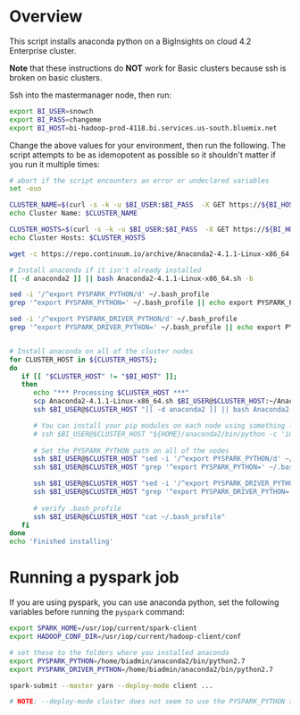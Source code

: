 # Overview

This script installs anaconda python on a BigInsights on cloud 4.2 Enterprise cluster.

**Note** that these instructions do **NOT** work for Basic clusters because ssh is broken on basic clusters.

Ssh into the mastermanager node, then run:

```bash
export BI_USER=snowch
export BI_PASS=changeme
export BI_HOST=bi-hadoop-prod-4118.bi.services.us-south.bluemix.net
```
Change the above values for your environment, then run the following.  The script attempts to be as idemopotent as possible so it shouldn't matter if you run it multiple times:

```bash
# abort if the script encounters an error or undeclared variables
set -euo

CLUSTER_NAME=$(curl -s -k -u $BI_USER:$BI_PASS  -X GET https://${BI_HOST}:9443/api/v1/clusters | python -c 'import sys, json; print(json.load(sys.stdin)["items"][0]["Clusters"]["cluster_name"]);')
echo Cluster Name: $CLUSTER_NAME

CLUSTER_HOSTS=$(curl -s -k -u $BI_USER:$BI_PASS  -X GET https://${BI_HOST}:9443/api/v1/clusters/${CLUSTER_NAME}/hosts | python -c 'import sys, json; items = json.load(sys.stdin)["items"]; hosts = [ item["Hosts"]["host_name"] for item in items ]; print(" ".join(hosts));')
echo Cluster Hosts: $CLUSTER_HOSTS

wget -c https://repo.continuum.io/archive/Anaconda2-4.1.1-Linux-x86_64.sh

# Install anaconda if it isn't already installed
[[ -d anaconda2 ]] || bash Anaconda2-4.1.1-Linux-x86_64.sh -b

sed -i '/^export PYSPARK_PYTHON/d' ~/.bash_profile
grep '^export PYSPARK_PYTHON=' ~/.bash_profile || echo export PYSPARK_PYTHON=${HOME}/anaconda2/bin/python2.7 >> ~/.bash_profile

sed -i '/^export PYSPARK_DRIVER_PYTHON/d' ~/.bash_profile
grep '^export PYSPARK_DRIVER_PYTHON=' ~/.bash_profile || echo export PYSPARK_DRIVER_PYTHON=${HOME}/anaconda2/bin/python2.7 >> ~/.bash_profile


# Install anaconda on all of the cluster nodes
for CLUSTER_HOST in ${CLUSTER_HOSTS}; 
do 
   if [[ "$CLUSTER_HOST" != "$BI_HOST" ]];
   then
      echo "*** Processing $CLUSTER_HOST ***"
      scp Anaconda2-4.1.1-Linux-x86_64.sh $BI_USER@$CLUSTER_HOST:~/Anaconda2-4.1.1-Linux-x86_64.sh
      ssh $BI_USER@$CLUSTER_HOST "[[ -d anaconda2 ]] || bash Anaconda2-4.1.1-Linux-x86_64.sh -b"

      # You can install your pip modules on each node using something like this:
      # ssh $BI_USER@$CLUSTER_HOST "${HOME}/anaconda2/bin/python -c 'import yourlibrary' || ${HOME}/anaconda2/pip install yourlibrary"
      
      # Set the PYSPARK_PYTHON path on all of the nodes
      ssh $BI_USER@$CLUSTER_HOST "sed -i '/^export PYSPARK_PYTHON/d' ~/.bash_profile"
      ssh $BI_USER@$CLUSTER_HOST "grep '^export PYSPARK_PYTHON=' ~/.bash_profile || echo export PYSPARK_PYTHON=${HOME}/anaconda2/bin/python2.7 >> ~/.bash_profile"

      ssh $BI_USER@$CLUSTER_HOST "sed -i '/^export PYSPARK_DRIVER_PYTHON/d' ~/.bash_profile"
      ssh $BI_USER@$CLUSTER_HOST "grep '^export PYSPARK_DRIVER_PYTHON=' ~/.bash_profile || echo export PYSPARK_DRIVER_PYTHON=${HOME}/anaconda2/bin/python2.7 >> ~/.bash_profile"
      
      # verify .bash_profile
      ssh $BI_USER@$CLUSTER_HOST "cat ~/.bash_profile"
   fi
done
echo 'Finished installing'
```

# Running a pyspark job

If you are using pyspark, you can use anaconda python, set the following variables before running the `pyspark` command:

```bash
export SPARK_HOME=/usr/iop/current/spark-client
export HADOOP_CONF_DIR=/usr/iop/current/hadoop-client/conf

# set these to the folders where you installed anaconda
export PYSPARK_PYTHON=/home/biadmin/anaconda2/bin/python2.7
export PYSPARK_DRIVER_PYTHON=/home/biadmin/anaconda2/bin/python2.7

spark-submit --master yarn --deploy-mode client ...

# NOTE: --deploy-mode cluster does not seem to use the PYSPARK_PYTHON setting
```
